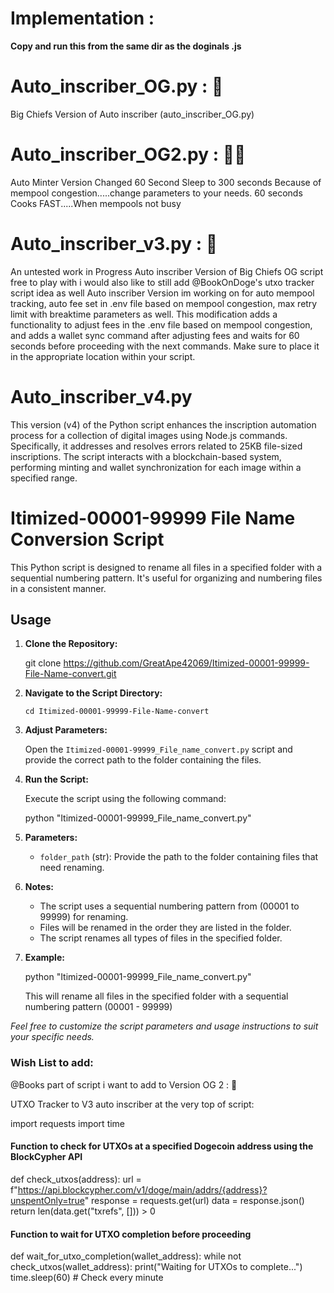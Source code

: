 # Implementation :
**Copy and run this from the same dir as the doginals .js**

# Auto_inscriber_OG.py : 💯 

Big Chiefs Version of Auto inscriber (auto_inscriber_OG.py) 


# Auto_inscriber_OG2.py : 👍🏻 
Auto Minter Version Changed 60 Second Sleep to 300 seconds Because of mempool congestion.....change parameters to your needs. 60 seconds Cooks FAST.....When mempools not busy


# Auto_inscriber_v3.py : 🔢 

An untested work in Progress Auto inscriber Version of Big Chiefs OG script free to play with i would also like to still add @BookOnDoge's  utxo tracker script idea as well Auto inscriber Version im working on for auto mempool tracking, auto fee set in .env file based on mempool congestion, max retry limit with breaktime parameters as well. This modification adds a functionality to adjust fees in the .env file based on mempool congestion, and adds a wallet sync command after adjusting fees and waits for 60 seconds before proceeding with the next commands. Make sure to place it in the appropriate location within your script.

# Auto_inscriber_v4.py

This version (v4) of the Python script enhances the inscription automation process for a collection of digital images using Node.js commands. Specifically, it addresses and resolves errors related to 25KB file-sized inscriptions. The script interacts with a blockchain-based system, performing minting and wallet synchronization for each image within a specified range.


# Itimized-00001-99999 File Name Conversion Script

This Python script is designed to rename all files in a specified folder with a sequential numbering pattern. It's useful for organizing and numbering files in a consistent manner.

## Usage

1. **Clone the Repository:**

    git clone https://github.com/GreatApe42069/Itimized-00001-99999-File-Name-convert.git
    
2. **Navigate to the Script Directory:**

    `cd Itimized-00001-99999-File-Name-convert`

3. **Adjust Parameters:**

    Open the `Itimized-00001-99999_File_name_convert.py` script and provide the correct path to the folder containing the files.

4. **Run the Script:**

    Execute the script using the following command:

    python "Itimized-00001-99999_File_name_convert.py"

5. **Parameters:**

    - `folder_path` (str): Provide the path to the folder containing files that need renaming.

6. **Notes:**

    - The script uses a sequential numbering pattern from (00001 to 99999) for renaming.
    - Files will be renamed in the order they are listed in the folder.
    - The script renames all types of files in the specified folder.

7. **Example:**

    python "Itimized-00001-99999_File_name_convert.py"

    This will rename all files in the specified folder with a sequential numbering pattern (00001 - 99999)

*Feel free to customize the script parameters and usage instructions to suit your specific needs.*


### Wish List to add:

@Books part of script i want to add to  Version OG 2 : 🔢 

UTXO Tracker to V3 auto inscriber at the very top of script:

import requests
import time

#### Function to check for UTXOs at a specified Dogecoin address using the BlockCypher API
def check_utxos(address):
    url = f"https://api.blockcypher.com/v1/doge/main/addrs/{address}?unspentOnly=true"
    response = requests.get(url)
    data = response.json()
    return len(data.get("txrefs", [])) > 0

#### Function to wait for UTXO completion before proceeding
def wait_for_utxo_completion(wallet_address):
    while not check_utxos(wallet_address):
        print("Waiting for UTXOs to complete...")
        time.sleep(60)  # Check every minute
